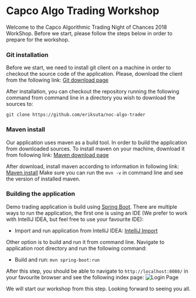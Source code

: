 # Capco Algo Trading Workshop #

Welcome to the Capco Algorithmic Trading Night of Chances 2018 WorkShop. Before we start, 
please follow the steps below in order to prepare for the workshop.

### Git installation ###
Before we start, we need to install git client on a machine in order to checkout the
source code of the application. Please, download the client from the following link:
[Git download page](https://git-scm.com/downloads)

After installation, you can checkout the repository running the following command from command
line in a directory you wish to download the sources to:

`git clone https://github.com/eriksuta/noc-algo-trader`

### Maven install ###
Our application uses maven as a build tool. In order to build the application from downloaded sources. To
install maven on your machine, download it from following link:
[Maven download page](https://maven.apache.org/download.cgi)

After download, install maven according to information in following link: 
[Maven install](https://maven.apache.org/install.html)
Make sure you can run the `mvn -v` in command line and see the version of installed maven.

### Building the application ###
Demo trading application is build using [Spring Boot](https://projects.spring.io/spring-boot/). There are
multiple ways to run the application, the first one is using an IDE (We prefer to work with IntelliJ IDEA,
but feel free to use your favourite IDE):
* Import and run application from IntelliJ IDEA: [IntelliJ Import](https://www.jetbrains.com/help/idea/maven.html#maven_import_project_start)

Other option is to build and run it from command line. Navigate to application root directory and run the following command:
* Build and run: `mvn spring-boot:run`

After this step, you should be able to navigate to `http://localhost:8080/` in your favourite browser and
see the following index page:
![Login Page](https://github.com/eriksuta/nxt-ws-algo/blob/master/media/index-page.PNG "Login Page")

We will start our workshop from this step. Looking forward to seeing you all.


